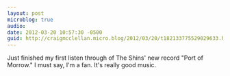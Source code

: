 ```yaml
---
layout: post
microblog: true
audio: 
date: 2012-03-20 10:57:30 -0500
guid: http://craigmcclellan.micro.blog/2012/03/20/t182133775529029633.html
---
```

Just finished my first listen through of The Shins' new record "Port of Morrow." I must say, I'm a fan. It's really good music.

